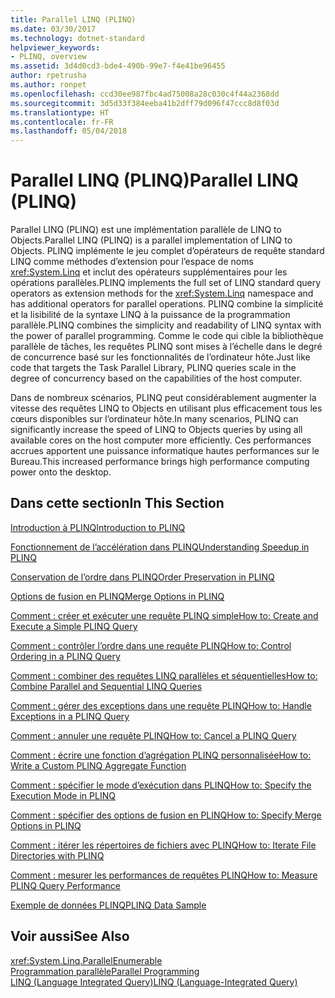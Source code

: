 ```yaml
---
title: Parallel LINQ (PLINQ)
ms.date: 03/30/2017
ms.technology: dotnet-standard
helpviewer_keywords:
- PLINQ, overview
ms.assetid: 3d4d0cd3-bde4-490b-99e7-f4e41be96455
author: rpetrusha
ms.author: ronpet
ms.openlocfilehash: ccd30ee987fbc4ad75008a28c030c4f44a2368dd
ms.sourcegitcommit: 3d5d33f384eeba41b2dff79d096f47ccc8d8f03d
ms.translationtype: HT
ms.contentlocale: fr-FR
ms.lasthandoff: 05/04/2018
---
```

# <a name="parallel-linq-plinq"></a><span data-ttu-id="24d8d-102">Parallel LINQ (PLINQ)</span><span class="sxs-lookup"><span data-stu-id="24d8d-102">Parallel LINQ (PLINQ)</span></span>
<span data-ttu-id="24d8d-103">Parallel LINQ (PLINQ) est une implémentation parallèle de LINQ to Objects.</span><span class="sxs-lookup"><span data-stu-id="24d8d-103">Parallel LINQ (PLINQ) is a parallel implementation of LINQ to Objects.</span></span> <span data-ttu-id="24d8d-104">PLINQ implémente le jeu complet d’opérateurs de requête standard LINQ comme méthodes d’extension pour l’espace de noms <xref:System.Linq> et inclut des opérateurs supplémentaires pour les opérations parallèles.</span><span class="sxs-lookup"><span data-stu-id="24d8d-104">PLINQ implements the full set of LINQ standard query operators as extension methods for the <xref:System.Linq> namespace and has additional operators for parallel operations.</span></span> <span data-ttu-id="24d8d-105">PLINQ combine la simplicité et la lisibilité de la syntaxe LINQ à la puissance de la programmation parallèle.</span><span class="sxs-lookup"><span data-stu-id="24d8d-105">PLINQ combines the simplicity and readability of LINQ syntax with the power of parallel programming.</span></span> <span data-ttu-id="24d8d-106">Comme le code qui cible la bibliothèque parallèle de tâches, les requêtes PLINQ sont mises à l’échelle dans le degré de concurrence basé sur les fonctionnalités de l’ordinateur hôte.</span><span class="sxs-lookup"><span data-stu-id="24d8d-106">Just like code that targets the Task Parallel Library, PLINQ queries scale in the degree of concurrency based on the capabilities of the host computer.</span></span>  
  
 <span data-ttu-id="24d8d-107">Dans de nombreux scénarios, PLINQ peut considérablement augmenter la vitesse des requêtes LINQ to Objects en utilisant plus efficacement tous les cœurs disponibles sur l’ordinateur hôte.</span><span class="sxs-lookup"><span data-stu-id="24d8d-107">In many scenarios, PLINQ can significantly increase the speed of LINQ to Objects queries by using all available cores on the host computer more efficiently.</span></span> <span data-ttu-id="24d8d-108">Ces performances accrues apportent une puissance informatique hautes performances sur le Bureau.</span><span class="sxs-lookup"><span data-stu-id="24d8d-108">This increased performance brings high performance computing power onto the desktop.</span></span>  
  
## <a name="in-this-section"></a><span data-ttu-id="24d8d-109">Dans cette section</span><span class="sxs-lookup"><span data-stu-id="24d8d-109">In This Section</span></span>  
 [<span data-ttu-id="24d8d-110">Introduction à PLINQ</span><span class="sxs-lookup"><span data-stu-id="24d8d-110">Introduction to PLINQ</span></span>](../../../docs/standard/parallel-programming/introduction-to-plinq.md)  
  
 [<span data-ttu-id="24d8d-111">Fonctionnement de l’accélération dans PLINQ</span><span class="sxs-lookup"><span data-stu-id="24d8d-111">Understanding Speedup in PLINQ</span></span>](../../../docs/standard/parallel-programming/understanding-speedup-in-plinq.md)  
  
 [<span data-ttu-id="24d8d-112">Conservation de l’ordre dans PLINQ</span><span class="sxs-lookup"><span data-stu-id="24d8d-112">Order Preservation in PLINQ</span></span>](../../../docs/standard/parallel-programming/order-preservation-in-plinq.md)  
  
 [<span data-ttu-id="24d8d-113">Options de fusion en PLINQ</span><span class="sxs-lookup"><span data-stu-id="24d8d-113">Merge Options in PLINQ</span></span>](../../../docs/standard/parallel-programming/merge-options-in-plinq.md)  
  
 [<span data-ttu-id="24d8d-114">Comment : créer et exécuter une requête PLINQ simple</span><span class="sxs-lookup"><span data-stu-id="24d8d-114">How to: Create and Execute a Simple PLINQ Query</span></span>](../../../docs/standard/parallel-programming/how-to-create-and-execute-a-simple-plinq-query.md)  
  
 [<span data-ttu-id="24d8d-115">Comment : contrôler l’ordre dans une requête PLINQ</span><span class="sxs-lookup"><span data-stu-id="24d8d-115">How to: Control Ordering in a PLINQ Query</span></span>](../../../docs/standard/parallel-programming/how-to-control-ordering-in-a-plinq-query.md)  
  
 [<span data-ttu-id="24d8d-116">Comment : combiner des requêtes LINQ parallèles et séquentielles</span><span class="sxs-lookup"><span data-stu-id="24d8d-116">How to: Combine Parallel and Sequential LINQ Queries</span></span>](../../../docs/standard/parallel-programming/how-to-combine-parallel-and-sequential-linq-queries.md)  
  
 [<span data-ttu-id="24d8d-117">Comment : gérer des exceptions dans une requête PLINQ</span><span class="sxs-lookup"><span data-stu-id="24d8d-117">How to: Handle Exceptions in a PLINQ Query</span></span>](../../../docs/standard/parallel-programming/how-to-handle-exceptions-in-a-plinq-query.md)  
  
 [<span data-ttu-id="24d8d-118">Comment : annuler une requête PLINQ</span><span class="sxs-lookup"><span data-stu-id="24d8d-118">How to: Cancel a PLINQ Query</span></span>](../../../docs/standard/parallel-programming/how-to-cancel-a-plinq-query.md)  
  
 [<span data-ttu-id="24d8d-119">Comment : écrire une fonction d’agrégation PLINQ personnalisée</span><span class="sxs-lookup"><span data-stu-id="24d8d-119">How to: Write a Custom PLINQ Aggregate Function</span></span>](../../../docs/standard/parallel-programming/how-to-write-a-custom-plinq-aggregate-function.md)  
  
 [<span data-ttu-id="24d8d-120">Comment : spécifier le mode d’exécution dans PLINQ</span><span class="sxs-lookup"><span data-stu-id="24d8d-120">How to: Specify the Execution Mode in PLINQ</span></span>](../../../docs/standard/parallel-programming/how-to-specify-the-execution-mode-in-plinq.md)  
  
 [<span data-ttu-id="24d8d-121">Comment : spécifier des options de fusion en PLINQ</span><span class="sxs-lookup"><span data-stu-id="24d8d-121">How to: Specify Merge Options in PLINQ</span></span>](../../../docs/standard/parallel-programming/how-to-specify-merge-options-in-plinq.md)  
  
 [<span data-ttu-id="24d8d-122">Comment : itérer les répertoires de fichiers avec PLINQ</span><span class="sxs-lookup"><span data-stu-id="24d8d-122">How to: Iterate File Directories with PLINQ</span></span>](../../../docs/standard/parallel-programming/how-to-iterate-file-directories-with-plinq.md)  
  
 [<span data-ttu-id="24d8d-123">Comment : mesurer les performances de requêtes PLINQ</span><span class="sxs-lookup"><span data-stu-id="24d8d-123">How to: Measure PLINQ Query Performance</span></span>](../../../docs/standard/parallel-programming/how-to-measure-plinq-query-performance.md)  
  
 [<span data-ttu-id="24d8d-124">Exemple de données PLINQ</span><span class="sxs-lookup"><span data-stu-id="24d8d-124">PLINQ Data Sample</span></span>](../../../docs/standard/parallel-programming/plinq-data-sample.md)  
  
## <a name="see-also"></a><span data-ttu-id="24d8d-125">Voir aussi</span><span class="sxs-lookup"><span data-stu-id="24d8d-125">See Also</span></span>  
 <xref:System.Linq.ParallelEnumerable>  
 [<span data-ttu-id="24d8d-126">Programmation parallèle</span><span class="sxs-lookup"><span data-stu-id="24d8d-126">Parallel Programming</span></span>](../../../docs/standard/parallel-programming/index.md)  
 [<span data-ttu-id="24d8d-127">LINQ (Language Integrated Query)</span><span class="sxs-lookup"><span data-stu-id="24d8d-127">LINQ (Language-Integrated Query)</span></span>](https://msdn.microsoft.com/library/a73c4aec-5d15-4e98-b962-1274021ea93d)
